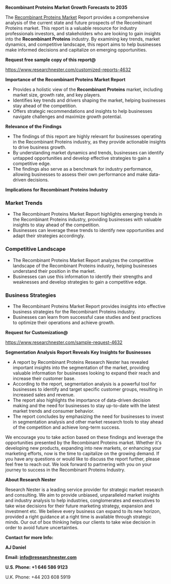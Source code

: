 ﻿<a name="_hlk168570615"></a><a name="_hlk168498031"></a>**Recombinant Proteins Market Growth Forecasts to 2035**

The [Recombinant Proteins Market](https://www.researchnester.com/reports/recombinant-proteins-market/4632) Report provides a comprehensive analysis of the current state and future prospects of the Recombinant Proteins market. This report is a valuable resource for industry professionals investors, and stakeholders who are looking to gain insights into the **Recombinant Proteins** industry. By examining key trends, market dynamics, and competitive landscape, this report aims to help businesses make informed decisions and capitalize on emerging opportunities.

**Request free sample copy of this report@**

<https://www.researchnester.com/customized-reports-4632> 

**Importance of the Recombinant Proteins Market Report**

- Provides a holistic view of the **Recombinant Proteins** market, including market size, growth rate, and key players.
- Identifies key trends and drivers shaping the market, helping businesses stay ahead of the competition.
- Offers strategic recommendations and insights to help businesses navigate challenges and maximize growth potential.

**Relevance of the Findings**

- The findings of this report are highly relevant for businesses operating in the Recombinant Proteins industry, as they provide actionable insights to drive business growth.
- By understanding market dynamics and trends, businesses can identify untapped opportunities and develop effective strategies to gain a competitive edge.
- The findings also serve as a benchmark for industry performance, allowing businesses to assess their own performance and make data-driven decisions.

**Implications for Recombinant Proteins Industry**
### **Market Trends**
- The Recombinant Proteins Market Report highlights emerging trends in the Recombinant Proteins industry, providing businesses with valuable insights to stay ahead of the competition.
- Businesses can leverage these trends to identify new opportunities and adapt their strategies accordingly.
### **Competitive Landscape**
- The Recombinant Proteins Market Report analyzes the competitive landscape of the Recombinant Proteins industry, helping businesses understand their position in the market.
- Businesses can use this information to identify their strengths and weaknesses and develop strategies to gain a competitive edge.
### **Business Strategies**
- The Recombinant Proteins Market Report provides insights into effective business strategies for the Recombinant Proteins industry.
- Businesses can learn from successful case studies and best practices to optimize their operations and achieve growth.

**Request for Customization@**

<https://www.researchnester.com/sample-request-4632> 

**Segmentation Analysis Report Reveals Key Insights for Businesses**

- A report by Recombinant Proteins Research Nester has revealed important insights into the segmentation of the market, providing valuable information for businesses looking to expand their reach and increase their customer base.
- According to the report, segmentation analysis is a powerful tool for businesses to identify and target specific customer groups, resulting in increased sales and revenue.
- The report also highlights the importance of data-driven decision making and the need for businesses to stay up-to-date with the latest market trends and consumer behavior.
- The report concludes by emphasizing the need for businesses to invest in segmentation analysis and other market research tools to stay ahead of the competition and achieve long-term success.

We encourage you to take action based on these findings and leverage the opportunities presented by the Recombinant Proteins market. Whether it's developing new products, expanding into new markets, or enhancing your marketing efforts, now is the time to capitalize on the growing demand. If you have any questions or would like to discuss the report further, please feel free to reach out. We look forward to partnering with you on your journey to success in the Recombinant Proteins Industry.

**About Research Nester**

Research Nester is a leading service provider for strategic market research and consulting. We aim to provide unbiased, unparalleled market insights and industry analysis to help industries, conglomerates and executives to take wise decisions for their future marketing strategy, expansion and investment etc. We believe every business can expand to its new horizon, provided a right guidance at a right time is available through strategic minds. Our out of box thinking helps our clients to take wise decision in order to avoid future uncertainties.

**Contact for more Info:**

**AJ Daniel**

**Email: info@researchnester.com**

**U.S. Phone: +1 646 586 9123**

U.K. Phone: +44 203 608 5919



